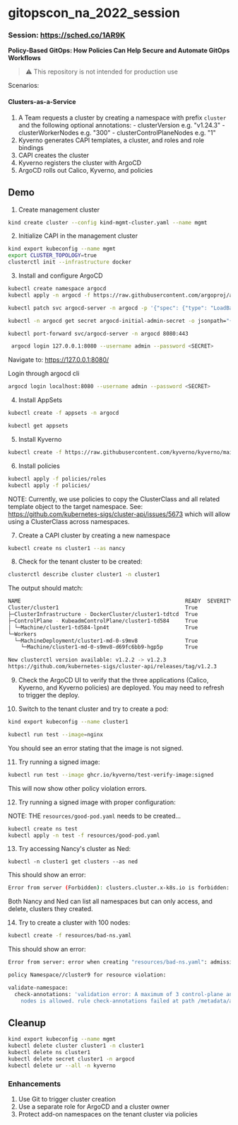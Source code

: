 # gitopscon_na_2022_session

### Session: https://sched.co/1AR9K

**Policy-Based GitOps: How Policies Can Help Secure and Automate GitOps Workflows**

> :warning: This repository is not intended for production use

Scenarios:

  #### Clusters-as-a-Service

  1. A Team requests a cluster by creating a namespace with prefix `cluster` and the following optional annotations:
    - clusterVersion e.g. "v1.24.3"
    - clusterWorkerNodes e.g. "300"
    - clusterControlPlaneNodes e.g. "1"
  2. Kyverno generates CAPI templates, a cluster, and roles and role bindings
  3. CAPI creates the cluster
  4. Kyverno registers the cluster with ArgoCD
  5. ArgoCD rolls out Calico, Kyverno, and policies

## Demo

1. Create management cluster

```sh
kind create cluster --config kind-mgmt-cluster.yaml --name mgmt
```

2. Initialize CAPI in the management cluster

```sh
kind export kubeconfig --name mgmt
export CLUSTER_TOPOLOGY=true
clusterctl init --infrastructure docker
```

3. Install and configure ArgoCD

```sh
kubectl create namespace argocd
kubectl apply -n argocd -f https://raw.githubusercontent.com/argoproj/argo-cd/stable/manifests/install.yaml
```

```sh
kubectl patch svc argocd-server -n argocd -p '{"spec": {"type": "LoadBalancer"}}'
```

```sh
kubectl -n argocd get secret argocd-initial-admin-secret -o jsonpath="{.data.password}" | base64 -d; echo
```

```sh
kubectl port-forward svc/argocd-server -n argocd 8080:443
```

```sh
 argocd login 127.0.0.1:8080 --username admin --password <SECRET>
```

Navigate to: https://127.0.0.1:8080/

Login through argocd cli

```sh
argocd login localhost:8080 --username admin --password <SECRET>
```

4. Install AppSets

```sh
kubectl create -f appsets -n argocd
```

```sh
kubectl get appsets
```


5. Install Kyverno

```sh
kubectl create -f https://raw.githubusercontent.com/kyverno/kyverno/main/config/install.yaml
```

6. Install policies

```sh
kubectl apply -f policies/roles
kubectl apply -f policies/
```

NOTE: Currently, we use policies to copy the ClusterClass and all related template object to the target namespace. See: https://github.com/kubernetes-sigs/cluster-api/issues/5673 which will allow using a ClusterClass across namespaces.

7. Create a CAPI cluster by creating a new namespace

```sh
kubectl create ns cluster1 --as nancy
```

8. Check for the tenant cluster to be created:

```sh
clusterctl describe cluster cluster1 -n cluster1
```

The output should match:

```sh
NAME                                                    READY  SEVERITY  REASON  SINCE  MESSAGE 
Cluster/cluster1                                        True                     6h34m           
├─ClusterInfrastructure - DockerCluster/cluster1-tdtcd  True                     6h35m           
├─ControlPlane - KubeadmControlPlane/cluster1-td584     True                     6h34m           
│ └─Machine/cluster1-td584-lpn4t                        True                     6h34m           
└─Workers                                                                                        
  └─MachineDeployment/cluster1-md-0-s9mv8               True                     6h18m           
    └─Machine/cluster1-md-0-s9mv8-d69fc6bb9-hgp5p       True                     6h34m           

New clusterctl version available: v1.2.2 -> v1.2.3
https://github.com/kubernetes-sigs/cluster-api/releases/tag/v1.2.3                                                        
```

9. Check the ArgoCD UI to verify that the three applications (Calico, Kyverno, and Kyverno policies) are deployed. You may need to refresh to trigger the deploy.

10. Switch to the tenant cluster and try to create a pod:

```sh
kind export kubeconfig --name cluster1
```

```sh
kubectl run test --image=nginx
```

You should see an error stating that the image is not signed.

11. Try running a signed image:

```sh
kubectl run test --image ghcr.io/kyverno/test-verify-image:signed
```

This will now show other policy violation errors.

12. Try running a signed image with proper configuration:

NOTE: THE `resources/good-pod.yaml` needs to be created...

```sh
kubectl create ns test
kubectl apply -n test -f resources/good-pod.yaml
```

13. Try accessing Nancy's cluster as Ned:

```
kubectl -n cluster1 get clusters --as ned
```

This should show an error:

```sh
Error from server (Forbidden): clusters.cluster.x-k8s.io is forbidden: User "ned" cannot list resource "clusters" in API group "cluster.x-k8s.io" in the namespace "cluster1"
```

Both Nancy and Ned can list all namespaces but can only access, and delete, clusters they created.

14. Try to create a cluster with 100 nodes:

```sh
kubectl create -f resources/bad-ns.yaml
```

This should show an error:

```sh
Error from server: error when creating "resources/bad-ns.yaml": admission webhook "validate.kyverno.svc-fail" denied the request:

policy Namespace//cluster9 for resource violation:

validate-namespace:
  check-annotations: 'validation error: A maximum of 3 control-plane and 3 worker
    nodes is allowed. rule check-annotations failed at path /metadata/annotations/clusterWorkerNodes/'

```


## Cleanup

```sh
kind export kubeconfig --name mgmt
kubectl delete cluster cluster1 -n cluster1
kubectl delete ns cluster1
kubectl delete secret cluster1 -n argocd
kubectl delete ur --all -n kyverno
```


### Enhancements
1. Use Git to trigger cluster creation
2. Use a separate role for ArgoCD and a cluster owner
3. Protect add-on namespaces on the tenant cluster via policies

